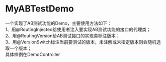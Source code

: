 # MyABTestDemo
一个实现了AB测试功能的Demo，主要使用方法如下：  
1、用@RoutingInjected给使用者注入要实现AB测试功能的接口的代理类；    
2、用@RoutingVersion给AB测试接口的实现类标注版本；    
3、用@VersionSwitch标注当前要测试的版本，未注解或未指定版本则会随机选取一个版本；    
具体样例在DemoController
